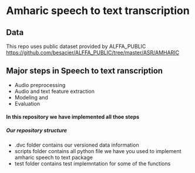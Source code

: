 # Amharic speech to text transcription 
## Data
This repo uses public dataset provided by ALFFA_PUBLIC https://github.com/besacier/ALFFA_PUBLIC/tree/master/ASR/AMHARIC 
## Major steps in Speech to text ranscription 
- Audio preprocessing 
- Audio and text feature extraction 
- Modeling and 
- Evaluation 
#### In this repository we have implemented all thoe steps
##### Our repository structure 
 - .dvc  folder contains our versioned data information 
 - scripts folder contains all python file we have you used to implement amharic speech to text package 
 - test folder contains test implemntation for some of the functions
 #####
 


